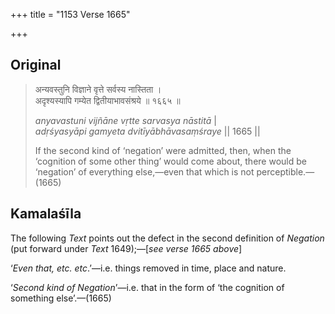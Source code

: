 +++
title = "1153 Verse 1665"

+++
## Original 
>
> अन्यवस्तुनि विज्ञाने वृत्ते सर्वस्य नास्तिता ।  
> अदृश्यस्यापि गम्येत द्वितीयाभावसंश्रये ॥ १६६५ ॥ 
>
> *anyavastuni vijñāne vṛtte sarvasya nāstitā* \|  
> *adṛśyasyāpi gamyeta dvitīyābhāvasaṃśraye* \|\| 1665 \|\| 
>
> If the second kind of ‘negation’ were admitted, then, when the ‘cognition of some other thing’ would come about, there would be ‘negation’ of everything else,—even that which is not perceptible.—(1665)



## Kamalaśīla

The following *Text* points out the defect in the second definition of *Negation* (put forward under *Text* 1649);—[*see verse 1665 above*]

‘*Even that, etc. etc*.’—i.e. things removed in time, place and nature.

‘*Second kind of Negation*’—i.e. that in the form of ‘the cognition of something else’.—(1665)


